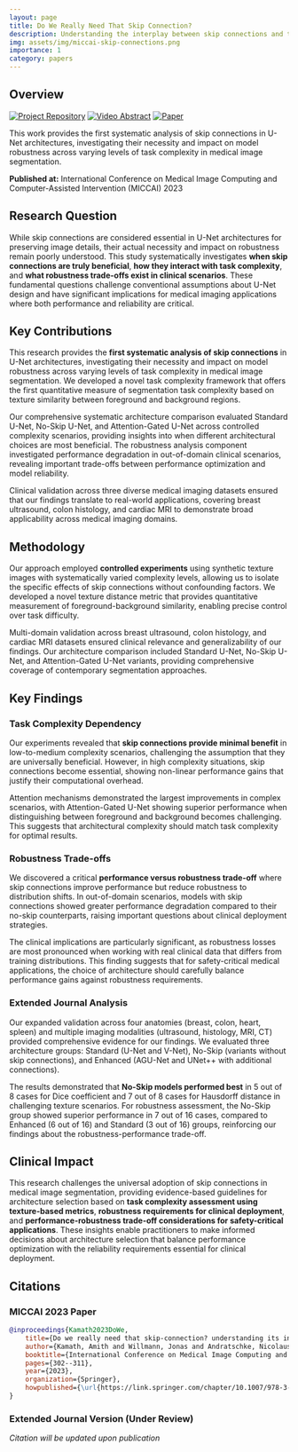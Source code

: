 ```yaml
---
layout: page
title: Do We Really Need That Skip Connection?
description: Understanding the interplay between skip connections and task complexity in medical image segmentation
img: assets/img/miccai-skip-connections.png
importance: 1
category: papers
---
```


## Overview

[![Project Repository](https://img.shields.io/badge/GitHub-Repository-blue?style=flat-square&logo=github)](https://github.com/amithjkamath/to_skip_or_not)
[![Video Abstract](https://img.shields.io/badge/Video-Abstract-red?style=flat-square&logo=youtube)](https://www.youtube.com/watch?v=YreG6vC64aw)
[![Paper](https://img.shields.io/badge/Paper-Springer-green?style=flat-square)](https://link.springer.com/chapter/10.1007/978-3-031-43901-8_29)

This work provides the first systematic analysis of skip connections in U-Net architectures, investigating their necessity and impact on model robustness across varying levels of task complexity in medical image segmentation.

**Published at:** International Conference on Medical Image Computing and Computer-Assisted Intervention (MICCAI) 2023

## Research Question

While skip connections are considered essential in U-Net architectures for preserving image details, their actual necessity and impact on robustness remain poorly understood. This study systematically investigates **when skip connections are truly beneficial**, **how they interact with task complexity**, and **what robustness trade-offs exist in clinical scenarios**. These fundamental questions challenge conventional assumptions about U-Net design and have significant implications for medical imaging applications where both performance and reliability are critical.

## Key Contributions

This research provides the **first systematic analysis of skip connections** in U-Net architectures, investigating their necessity and impact on model robustness across varying levels of task complexity in medical image segmentation. We developed a novel task complexity framework that offers the first quantitative measure of segmentation task complexity based on texture similarity between foreground and background regions.

Our comprehensive systematic architecture comparison evaluated Standard U-Net, No-Skip U-Net, and Attention-Gated U-Net across controlled complexity scenarios, providing insights into when different architectural choices are most beneficial. The robustness analysis component investigated performance degradation in out-of-domain clinical scenarios, revealing important trade-offs between performance optimization and model reliability.

Clinical validation across three diverse medical imaging datasets ensured that our findings translate to real-world applications, covering breast ultrasound, colon histology, and cardiac MRI to demonstrate broad applicability across medical imaging domains.

## Methodology

Our approach employed **controlled experiments** using synthetic texture images with systematically varied complexity levels, allowing us to isolate the specific effects of skip connections without confounding factors. We developed a novel texture distance metric that provides quantitative measurement of foreground-background similarity, enabling precise control over task difficulty.

Multi-domain validation across breast ultrasound, colon histology, and cardiac MRI datasets ensured clinical relevance and generalizability of our findings. Our architecture comparison included Standard U-Net, No-Skip U-Net, and Attention-Gated U-Net variants, providing comprehensive coverage of contemporary segmentation approaches.

## Key Findings

### Task Complexity Dependency
Our experiments revealed that **skip connections provide minimal benefit** in low-to-medium complexity scenarios, challenging the assumption that they are universally beneficial. However, in high complexity situations, skip connections become essential, showing non-linear performance gains that justify their computational overhead.

Attention mechanisms demonstrated the largest improvements in complex scenarios, with Attention-Gated U-Net showing superior performance when distinguishing between foreground and background becomes challenging. This suggests that architectural complexity should match task complexity for optimal results.

### Robustness Trade-offs
We discovered a critical **performance versus robustness trade-off** where skip connections improve performance but reduce robustness to distribution shifts. In out-of-domain scenarios, models with skip connections showed greater performance degradation compared to their no-skip counterparts, raising important questions about clinical deployment strategies.

The clinical implications are particularly significant, as robustness losses are most pronounced when working with real clinical data that differs from training distributions. This finding suggests that for safety-critical medical applications, the choice of architecture should carefully balance performance gains against robustness requirements.

### Extended Journal Analysis
Our expanded validation across four anatomies (breast, colon, heart, spleen) and multiple imaging modalities (ultrasound, histology, MRI, CT) provided comprehensive evidence for our findings. We evaluated three architecture groups: Standard (U-Net and V-Net), No-Skip (variants without skip connections), and Enhanced (AGU-Net and UNet++ with additional connections).

The results demonstrated that **No-Skip models performed best** in 5 out of 8 cases for Dice coefficient and 7 out of 8 cases for Hausdorff distance in challenging texture scenarios. For robustness assessment, the No-Skip group showed superior performance in 7 out of 16 cases, compared to Enhanced (6 out of 16) and Standard (3 out of 16) groups, reinforcing our findings about the robustness-performance trade-off.

## Clinical Impact

This research challenges the universal adoption of skip connections in medical image segmentation, providing evidence-based guidelines for architecture selection based on **task complexity assessment using texture-based metrics**, **robustness requirements for clinical deployment**, and **performance-robustness trade-off considerations for safety-critical applications**. These insights enable practitioners to make informed decisions about architecture selection that balance performance optimization with the reliability requirements essential for clinical deployment.

## Citations

### MICCAI 2023 Paper
```bibtex
@inproceedings{Kamath2023DoWe,
    title={Do we really need that skip-connection? understanding its interplay with task complexity},
    author={Kamath, Amith and Willmann, Jonas and Andratschke, Nicolaus and Reyes, Mauricio},
    booktitle={International Conference on Medical Image Computing and Computer-Assisted Intervention},
    pages={302--311},
    year={2023},
    organization={Springer},
    howpublished={\url{https://link.springer.com/chapter/10.1007/978-3-031-43901-8_29}}
}
```

### Extended Journal Version (Under Review)
*Citation will be updated upon publication*
